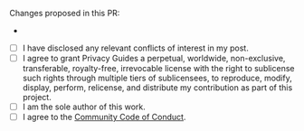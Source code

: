 Changes proposed in this PR:

-

<!-- SCROLL TO BOTTOM TO AGREE!:
Please use a descriptive title for your PR, it will be included in our changelog!

If you are making changes that you have a conflict of interest with, please
disclose this as well (this does not disqualify your PR by any means):

Conflict of interest contributions involve contributing about yourself,
family, friends, clients, employers, or your financial and other relationships.
Any external relationship can trigger a conflict of interest.
-->

<!-- Place an x in the boxes below, like: [x] -->
- [ ] I have disclosed any relevant conflicts of interest in my post.
- [ ] I agree to grant Privacy Guides a perpetual, worldwide, non-exclusive, transferable, royalty-free, irrevocable license with the right to sublicense such rights through multiple tiers of sublicensees, to reproduce, modify, display, perform, relicense, and distribute my contribution as part of this project.
- [ ] I am the sole author of this work. <!-- Do not check this box if you are not -->
- [ ] I agree to the [Community Code of Conduct](https://www.privacyguides.org/coc).

<!-- What's this? When you submit a PR, you keep the Copyright for the work you
are contributing. We need you to agree to the above terms in order for us to
publish this contribution to our website. -->
